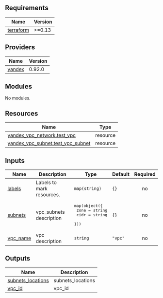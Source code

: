 ## Requirements

| Name | Version |
|------|---------|
| <a name="requirement_terraform"></a> [terraform](#requirement\_terraform) | >=0.13 |

## Providers

| Name | Version |
|------|---------|
| <a name="provider_yandex"></a> [yandex](#provider\_yandex) | 0.92.0 |

## Modules

No modules.

## Resources

| Name | Type |
|------|------|
| [yandex_vpc_network.test_vpc](https://registry.terraform.io/providers/yandex-cloud/yandex/latest/docs/resources/vpc_network) | resource |
| [yandex_vpc_subnet.test_vpc_subnet](https://registry.terraform.io/providers/yandex-cloud/yandex/latest/docs/resources/vpc_subnet) | resource |

## Inputs

| Name | Description | Type | Default | Required |
|------|-------------|------|---------|:--------:|
| <a name="input_labels"></a> [labels](#input\_labels) | Labels to mark resources. | `map(string)` | `{}` | no |
| <a name="input_subnets"></a> [subnets](#input\_subnets) | vpc\_subnets description | <pre>map(object({<br>    zone = string<br>    cidr = string<br>  }))</pre> | `{}` | no |
| <a name="input_vpc_name"></a> [vpc\_name](#input\_vpc\_name) | vpc description | `string` | `"vpc"` | no |

## Outputs

| Name | Description |
|------|-------------|
| <a name="output_subnets_locations"></a> [subnets\_locations](#output\_subnets\_locations) | subnets\_locations |
| <a name="output_vpc_id"></a> [vpc\_id](#output\_vpc\_id) | vpc\_id |
